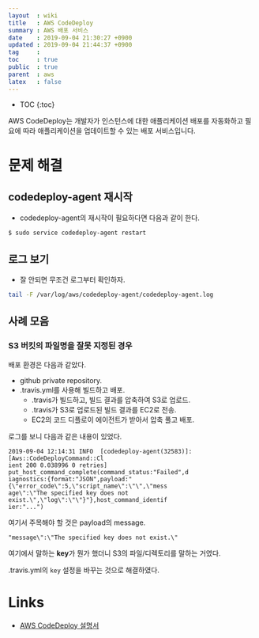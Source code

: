 ```yaml
---
layout  : wiki
title   : AWS CodeDeploy
summary : AWS 배포 서비스
date    : 2019-09-04 21:30:27 +0900
updated : 2019-09-04 21:44:37 +0900
tag     : 
toc     : true
public  : true
parent  : aws
latex   : false
---
```

* TOC
{:toc}

>
AWS CodeDeploy는 개발자가 인스턴스에 대한 애플리케이션 배포를 자동화하고 필요에 따라 애플리케이션을 업데이트할 수 있는 배포 서비스입니다.

# 문제 해결

## codedeploy-agent 재시작

* codedeploy-agent의 재시작이 필요하다면 다음과 같이 한다.

```sh
$ sudo service codedeploy-agent restart
```

## 로그 보기

* 잘 안되면 무조건 로그부터 확인하자.

```sh
tail -F /var/log/aws/codedeploy-agent/codedeploy-agent.log
```

## 사례 모음

### S3 버킷의 파일명을 잘못 지정된 경우

배포 환경은 다음과 같았다.

* github private repository.
* .travis.yml를 사용해 빌드하고 배포.
    * .travis가 빌드하고, 빌드 결과를 압축하여 S3로 업로드.
    * .travis가 S3로 업로드된 빌드 결과를 EC2로 전송.
    * EC2의 코드 디플로이 에이전트가 받아서 압축 풀고 배포.

로그를 보니 다음과 같은 내용이 있었다.

```text
2019-09-04 12:14:31 INFO  [codedeploy-agent(32583)]: [Aws::CodeDeployCommand::Cl
ient 200 0.038996 0 retries] put_host_command_complete(command_status:"Failed",d
iagnostics:{format:"JSON",payload:"{\"error_code\":5,\"script_name\":\"\",\"mess
age\":\"The specified key does not exist.\",\"log\":\"\"}"},host_command_identif
ier:"...")
```

여기서 주목해야 할 것은 payload의 message.

```text
"message\":\"The specified key does not exist.\"
```

여기에서 말하는 **key**가 뭔가 했더니 S3의 파일/디렉토리를 말하는 거였다.

.travis.yml의 `key` 설정을 바꾸는 것으로 해결하였다.

# Links

* [AWS CodeDeploy 설명서](https://docs.aws.amazon.com/ko_kr/codedeploy/index.html )
